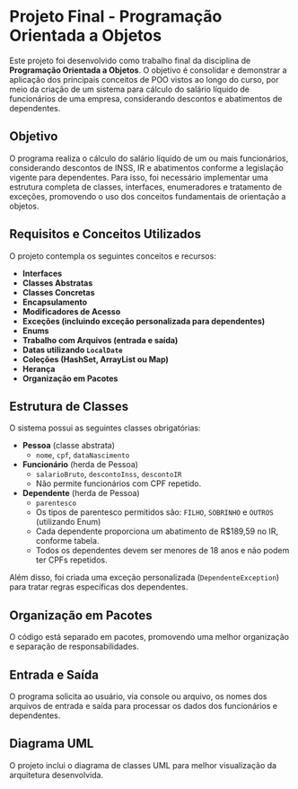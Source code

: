 # Projeto Final - Programação Orientada a Objetos

Este projeto foi desenvolvido como trabalho final da disciplina de **Programação Orientada a Objetos**. O objetivo é consolidar e demonstrar a aplicação dos principais conceitos de POO vistos ao longo do curso, por meio da criação de um sistema para cálculo do salário líquido de funcionários de uma empresa, considerando descontos e abatimentos de dependentes.

## Objetivo

O programa realiza o cálculo do salário líquido de um ou mais funcionários, considerando descontos de INSS, IR e abatimentos conforme a legislação vigente para dependentes. Para isso, foi necessário implementar uma estrutura completa de classes, interfaces, enumeradores e tratamento de exceções, promovendo o uso dos conceitos fundamentais de orientação a objetos.

## Requisitos e Conceitos Utilizados

O projeto contempla os seguintes conceitos e recursos:

- **Interfaces**
- **Classes Abstratas**
- **Classes Concretas**
- **Encapsulamento**
- **Modificadores de Acesso**
- **Exceções (incluindo exceção personalizada para dependentes)**
- **Enums**
- **Trabalho com Arquivos (entrada e saída)**
- **Datas utilizando `LocalDate`**
- **Coleções (HashSet, ArrayList ou Map)**
- **Herança**
- **Organização em Pacotes**

## Estrutura de Classes

O sistema possui as seguintes classes obrigatórias:

- **Pessoa** (classe abstrata)
  - `nome`, `cpf`, `dataNascimento`
- **Funcionário** (herda de Pessoa)
  - `salarioBruto`, `descontoInss`, `descontoIR`
  - Não permite funcionários com CPF repetido.
- **Dependente** (herda de Pessoa)
  - `parentesco`
  - Os tipos de parentesco permitidos são: `FILHO`, `SOBRINHO` e `OUTROS` (utilizando Enum)
  - Cada dependente proporciona um abatimento de R$189,59 no IR, conforme tabela.
  - Todos os dependentes devem ser menores de 18 anos e não podem ter CPFs repetidos.

Além disso, foi criada uma exceção personalizada (`DependenteException`) para tratar regras específicas dos dependentes.

## Organização em Pacotes

O código está separado em pacotes, promovendo uma melhor organização e separação de responsabilidades.

## Entrada e Saída

O programa solicita ao usuário, via console ou arquivo, os nomes dos arquivos de entrada e saída para processar os dados dos funcionários e dependentes.

## Diagrama UML

O projeto inclui o diagrama de classes UML para melhor visualização da arquitetura desenvolvida.

